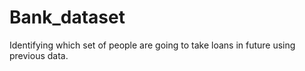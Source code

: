 # Bank_dataset
Identifying which set of people are going to take loans in future using previous data.
